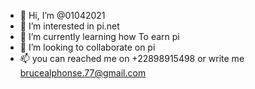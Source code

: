- 👋 Hi, I’m @01042021
- 👀 I’m interested in pi.net
- 🌱 I’m currently learning how To earn pi
- 💞️ I’m looking to collaborate on pi
- 📫 you can reached me on +22898915498 or write  me brucealphonse.77@gmail.com

<!---
01042021/01042021 is a ✨ special ✨ repository because its `README.md` (this file) appears on your GitHub profile.
You can click the Preview link to take a look at your changes.
--->
